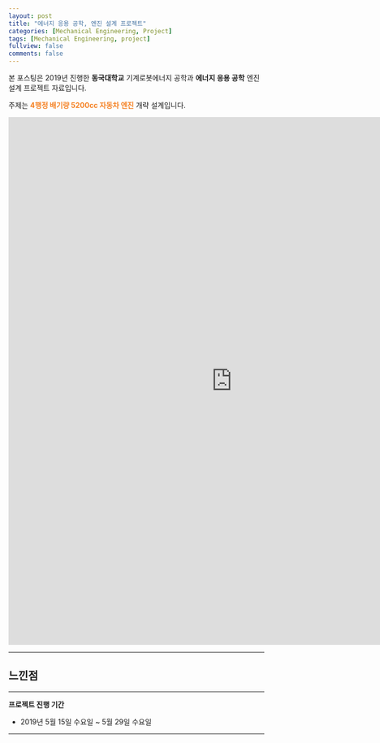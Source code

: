 ```yaml
---
layout: post
title: "에너지 응용 공학, 엔진 설계 프로젝트"
categories: [Mechanical Engineering, Project]
tags: [Mechanical Engineering, project]
fullview: false
comments: false
---
```


본 포스팅은 2019년 진행한 **동국대학교** 기계로봇에너지 공학과 **에너지 응용 공학** 엔진 설계 프로젝트 자료입니다.

주제는 **<span style="color:#F58224">4행정 배기량 5200cc 자동차 엔진</span>** 개략 설계입니다.

<iframe src="https://onedrive.live.com/embed?cid=ADFD1CC231D5D8DA&resid=ADFD1CC231D5D8DA%218224&authkey=AByoGxqcs-_EueU&em=2" width="880" height="1040" frameborder="0" scrolling="no"></iframe>

---

## 느낀점

---

**프로젝트 진행 기간**
- 2019년 5월 15일 수요일 ~ 5월 29일 수요일

---